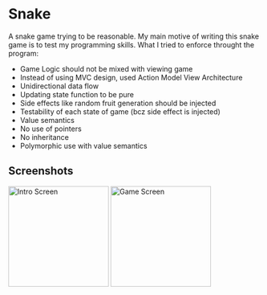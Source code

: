 # Snake

A snake game trying to be reasonable. My main motive of writing this snake game is to test my programming skills.
What I tried to enforce throught the program:

-   Game Logic should not be mixed with viewing game
-   Instead of using MVC design, used Action Model View Architecture
-   Unidirectional data flow
-   Updating state function to be pure
-   Side effects like random fruit generation should be injected
-   Testability of each state of game (bcz side effect is injected)
-   Value semantics
-   No use of pointers
-   No inheritance
-   Polymorphic use with value semantics

## Screenshots

<img src="https://user-images.githubusercontent.com/26287448/157916040-fb58ae13-f1e8-4469-a72d-d31985309f73.png" alt = "Intro Screen" width=200> <img src="https://user-images.githubusercontent.com/26287448/157916059-9884628a-f2f2-42d9-a79f-ef0500c68700.png" alt = "Game Screen" width=200>
